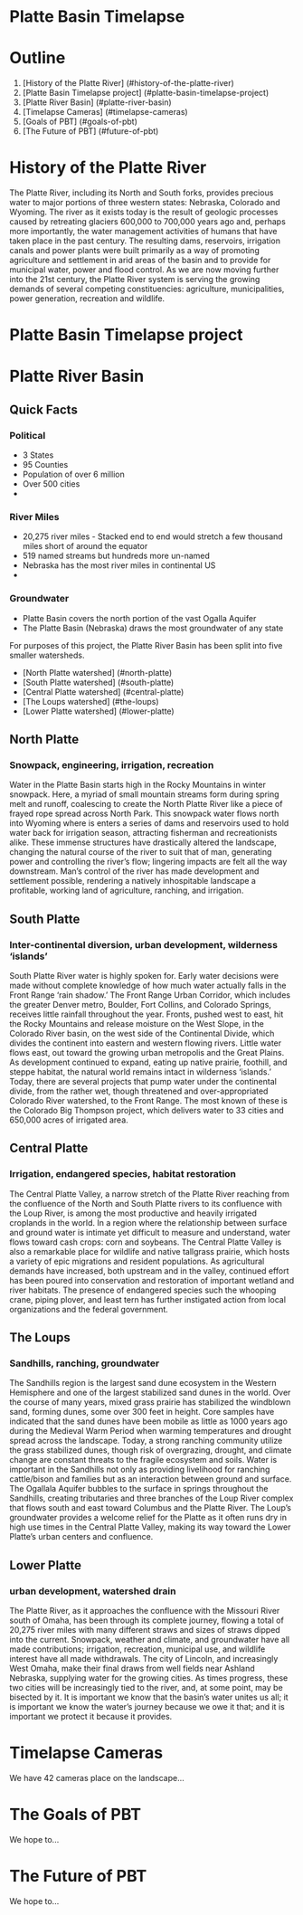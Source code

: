 Platte Basin Timelapse
=====
# Outline

1. [History of the Platte River] (#history-of-the-platte-river)
2. [Platte Basin Timelapse project] (#platte-basin-timelapse-project)
3. [Platte River Basin] (#platte-river-basin)
4. [Timelapse Cameras] (#timelapse-cameras)
4. [Goals of PBT] (#goals-of-pbt)
5. [The Future of PBT] (#future-of-pbt)

# History of the Platte River
The Platte River, including its North and South forks, provides precious water to major portions of three western states: Nebraska, Colorado and Wyoming. The river as it exists today is the result of geologic processes caused by retreating glaciers 600,000 to 700,000 years ago and, perhaps more importantly, the water management activities of humans that have taken place in the past century. The resulting dams, reservoirs, irrigation canals and power plants were built primarily as a way of promoting agriculture and settlement in arid areas of the basin and to provide for municipal water, power and flood control. As we are now moving further into the 21st century, the Platte River system is serving the growing demands of several competing constituencies: agriculture, municipalities, power generation, recreation and wildlife.

# Platte Basin Timelapse project

# Platte River Basin

## Quick Facts

### Political

* 3 States
* 95 Counties
* Population of over 6 million
* Over 500 cities
* 
### River Miles

* 20,275 river miles - Stacked end to end would stretch a few thousand miles short of around the equator
* 519 named streams but hundreds more un-named
* Nebraska has the most river miles in continental US
* 
### Groundwater

* Platte Basin covers the north portion of the vast Ogalla Aquifer
* The Platte Basin (Nebraska) draws the most groundwater of any state

For purposes of this project, the Platte River Basin has been split into five smaller watersheds.

* [North Platte watershed] (#north-platte)
* [South Platte watershed] (#south-platte)
* [Central Platte watershed] (#central-platte)
* [The Loups watershed] (#the-loups)
* [Lower Platte watershed] (#lower-platte)

## North Platte
### Snowpack, engineering, irrigation, recreation
Water in the Platte Basin starts high in the Rocky Mountains in winter snowpack. Here, a myriad of small mountain streams form during spring melt and runoff, coalescing to create the North Platte River like a piece of frayed rope spread across North Park. This snowpack water flows north into Wyoming where is enters a series of dams and reservoirs used to hold water back for irrigation season, attracting fisherman and recreationists alike. These immense structures have drastically altered the landscape, changing the natural course of the river to suit that of man, generating power and controlling the river’s flow; lingering impacts are felt all the way downstream. Man’s control of the river has made development and settlement possible, rendering a natively inhospitable landscape a profitable, working land of agriculture, ranching, and irrigation.

## South Platte
### Inter-continental diversion, urban development, wilderness ‘islands’
South Platte River water is highly spoken for. Early water decisions were made without complete knowledge of how much water actually falls in the Front Range ‘rain shadow.’ The Front Range Urban Corridor, which includes the greater Denver metro, Boulder, Fort Collins, and Colorado Springs, receives little rainfall throughout the year. Fronts, pushed west to east, hit the Rocky Mountains and release moisture on the West Slope, in the Colorado River basin, on the west side of the Continental Divide, which divides the continent into eastern and western flowing rivers. Little water flows east, out toward the growing urban metropolis and the Great Plains. As development continued to expand, eating up native prairie, foothill, and steppe habitat, the natural world remains intact in wilderness ‘islands.’ Today, there are several projects that pump water under the continental divide, from the rather wet, though threatened and over-appropriated Colorado River watershed, to the Front Range. The most known of these is the Colorado Big Thompson project, which delivers water to 33 cities and 650,000 acres of irrigated area.

## Central Platte
### Irrigation, endangered species, habitat restoration
The Central Platte Valley, a narrow stretch of the Platte River reaching from the confluence of the North and South Platte rivers to its confluence with the Loup River, is among the most productive and heavily irrigated croplands in the world. In a region where the relationship between surface and ground water is intimate yet difficult to measure and understand, water flows toward cash crops: corn and soybeans. The Central Platte Valley is also a remarkable place for wildlife and native tallgrass prairie, which hosts a variety of epic migrations and resident populations. As agricultural demands have increased, both upstream and in the valley, continued effort has been poured into conservation and restoration of important wetland and river habitats. The presence of endangered species such the whooping crane, piping plover, and least tern has further instigated action from local organizations and the federal government.

## The Loups
### Sandhills, ranching, groundwater
The Sandhills region is the largest sand dune ecosystem in the Western Hemisphere and one of the largest stabilized sand dunes in the world. Over the course of many years, mixed grass prairie has stabilized the windblown sand, forming dunes, some over 300 feet in height. Core samples have indicated that the sand dunes have been mobile as little as 1000 years ago during the Medieval Warm Period when warming temperatures and drought spread across the landscape. Today, a strong ranching community utilize the grass stabilized dunes, though risk of overgrazing, drought, and climate change are constant threats to the fragile ecosystem and soils. Water is important in the Sandhills not only as providing livelihood for ranching cattle/bison and families but as an interaction between ground and surface. The Ogallala Aquifer bubbles to the surface in springs throughout the Sandhills, creating tributaries and three branches of the Loup River complex that flows south and east toward Columbus and the Platte River. The Loup’s groundwater provides a welcome relief for the Platte as it often runs dry in high use times in the Central Platte Valley, making its way toward the Lower Platte’s urban centers and confluence.

## Lower Platte
### urban development, watershed drain
The Platte River, as it approaches the confluence with the Missouri River south of Omaha, has been through its complete journey, flowing a total of 20,275 river miles with many different straws and sizes of straws dipped into the current. Snowpack, weather and climate, and groundwater have all made contributions; irrigation, recreation, municipal use, and wildlife interest have all made withdrawals. The city of Lincoln, and increasingly West Omaha, make their final draws from well fields near Ashland Nebraska, supplying water for the growing cities. As times progress, these two cities will be increasingly tied to the river, and, at some point, may be bisected by it. It is important we know that the basin’s water unites us all; it is important we know the water’s journey because we owe it that; and it is important we protect it because it provides.

# Timelapse Cameras
We have 42 cameras place on the landscape...

# The Goals of PBT
We hope to...

# The Future of PBT
We hope to...
